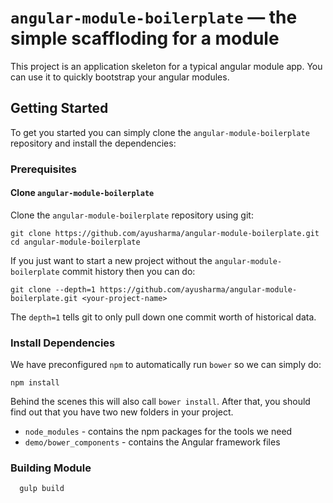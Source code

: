# `angular-module-boilerplate` — the simple scaffloding for a module
This project is an application skeleton for a typical angular module app. You can use it
to quickly bootstrap your angular modules.

## Getting Started

To get you started you can simply clone the `angular-module-boilerplate` repository and install the dependencies:

### Prerequisites

#### Clone `angular-module-boilerplate`

Clone the `angular-module-boilerplate` repository using git:

```
git clone https://github.com/ayusharma/angular-module-boilerplate.git
cd angular-module-boilerplate
```

If you just want to start a new project without the `angular-module-boilerplate` commit history then you can do:

```
git clone --depth=1 https://github.com/ayusharma/angular-module-boilerplate.git <your-project-name>
```

The `depth=1` tells git to only pull down one commit worth of historical data.

### Install Dependencies

We have preconfigured `npm` to automatically run `bower` so we can simply do:

```
npm install
```

Behind the scenes this will also call `bower install`. After that, you should find out that you have
two new folders in your project.

* `node_modules` - contains the npm packages for the tools we need
* `demo/bower_components` - contains the Angular framework files

###  Building Module

```js
  gulp build
```
